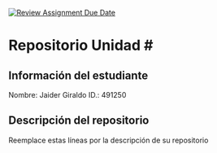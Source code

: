 [![Review Assignment Due Date](https://classroom.github.com/assets/deadline-readme-button-22041afd0340ce965d47ae6ef1cefeee28c7c493a6346c4f15d667ab976d596c.svg)](https://classroom.github.com/a/Lxjys_UG)
# Repositorio Unidad \#
## Información del estudiante
Nombre:  Jaider Giraldo
ID.:  491250
## Descripción del repositorio
Reemplace estas líneas por la descripción de su repositorio
